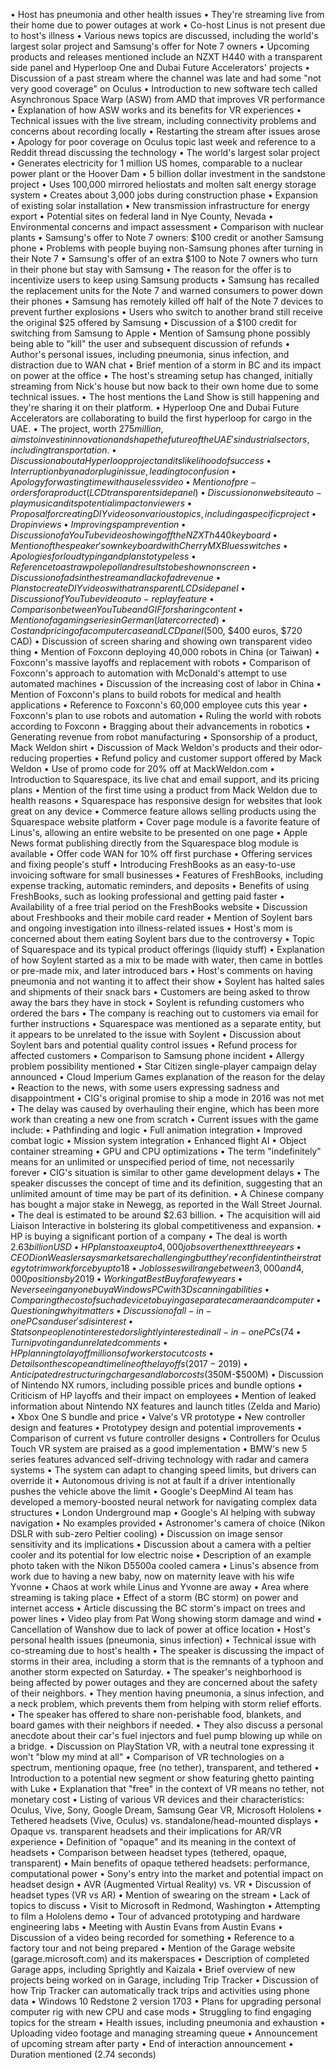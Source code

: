• Host has pneumonia and other health issues
• They're streaming live from their home due to power outages at work
• Co-host Linus is not present due to host's illness
• Various news topics are discussed, including the world's largest solar project and Samsung's offer for Note 7 owners
• Upcoming products and releases mentioned include an NZXT H440 with a transparent side panel and Hyperloop One and Dubai Future Accelerators' projects
• Discussion of a past stream where the channel was late and had some "not very good coverage" on Oculus
• Introduction to new software tech called Asynchronous Space Warp (ASW) from AMD that improves VR performance
• Explanation of how ASW works and its benefits for VR experiences
• Technical issues with the live stream, including connectivity problems and concerns about recording locally
• Restarting the stream after issues arose
• Apology for poor coverage on Oculus topic last week and reference to a Reddit thread discussing the technology
• The world's largest solar project
• Generates electricity for 1 million US homes, comparable to a nuclear power plant or the Hoover Dam
• 5 billion dollar investment in the sandstone project
• Uses 100,000 mirrored heliostats and molten salt energy storage system
• Creates about 3,000 jobs during construction phase
• Expansion of existing solar installation
• New transmission infrastructure for energy export
• Potential sites on federal land in Nye County, Nevada
• Environmental concerns and impact assessment
• Comparison with nuclear plants
• Samsung's offer to Note 7 owners: $100 credit or another Samsung phone
• Problems with people buying non-Samsung phones after turning in their Note 7
• Samsung's offer of an extra $100 to Note 7 owners who turn in their phone but stay with Samsung
• The reason for the offer is to incentivize users to keep using Samsung products
• Samsung has recalled the replacement units for the Note 7 and warned consumers to power down their phones
• Samsung has remotely killed off half of the Note 7 devices to prevent further explosions
• Users who switch to another brand still receive the original $25 offered by Samsung
• Discussion of a $100 credit for switching from Samsung to Apple
• Mention of Samsung phone possibly being able to "kill" the user and subsequent discussion of refunds
• Author's personal issues, including pneumonia, sinus infection, and distraction due to WAN chat
• Brief mention of a storm in BC and its impact on power at the office
• The host's streaming setup has changed, initially streaming from Nick's house but now back to their own home due to some technical issues.
• The host mentions the Land Show is still happening and they're sharing it on their platform.
• Hyperloop One and Dubai Future Accelerators are collaborating to build the first hyperloop for cargo in the UAE.
• The project, worth $275 million, aims to invest in innovation and shape the future of the UAE's industrial sectors, including transportation.
• Discussion about a Hyperloop project and its likelihood of success
• Interruption by an ad or plugin issue, leading to confusion
• Apology for wasting time with a useless video
• Mention of pre-orders for a product (LCD transparent side panel)
• Discussion on website auto-play music and its potential impact on viewers
• Proposal for creating DIY videos on various topics, including a specific project
• Drop in views
• Improving spam prevention
• Discussion of a YouTube video showing off the NZXT h440 keyboard
• Mention of the speaker's own keyboard with Cherry MX Blues switches
• Apologies for loud typing and plans to type less
• Reference to a straw pole poll and results to be shown on screen
• Discussion of ads in the stream and lack of ad revenue
• Plans to create DIY videos with a transparent LCD side panel
• Discussion of YouTube video auto-replay feature
• Comparison between YouTube and GIF for sharing content
• Mention of a gaming series in German (later corrected)
• Cost and pricing of a computer case and LCD panel ($500, $400 euros, $720 CAD)
• Discussion of screen sharing and showing own transparent video thing
• Mention of Foxconn deploying 40,000 robots in China (or Taiwan)
• Foxconn's massive layoffs and replacement with robots
• Comparison of Foxconn's approach to automation with McDonald's attempt to use automated machines
• Discussion of the increasing cost of labor in China
• Mention of Foxconn's plans to build robots for medical and health applications
• Reference to Foxconn's 60,000 employee cuts this year
• Foxconn's plan to use robots and automation
• Ruling the world with robots according to Foxconn
• Bragging about their advancements in robotics
• Generating revenue from robot manufacturing
• Sponsorship of a product, Mack Weldon shirt
• Discussion of Mack Weldon's products and their odor-reducing properties
• Refund policy and customer support offered by Mack Weldon
• Use of promo code for 20% off at MackWeldon.com
• Introduction to Squarespace, its live chat and email support, and its pricing plans
• Mention of the first time using a product from Mack Weldon due to health reasons
• Squarespace has responsive design for websites that look great on any device
• Commerce feature allows selling products using the Squarespace website platform
• Cover page module is a favorite feature of Linus's, allowing an entire website to be presented on one page
• Apple News format publishing directly from the Squarespace blog module is available
• Offer code WAN for 10% off first purchase
• Offering services and fixing people's stuff
• Introducing FreshBooks as an easy-to-use invoicing software for small businesses
• Features of FreshBooks, including expense tracking, automatic reminders, and deposits
• Benefits of using FreshBooks, such as looking professional and getting paid faster
• Availability of a free trial period on the FreshBooks website
• Discussion about Freshbooks and their mobile card reader
• Mention of Soylent bars and ongoing investigation into illness-related issues
• Host's mom is concerned about them eating Soylent bars due to the controversy
• Topic of Squarespace and its typical product offerings (liquidy stuff)
• Explanation of how Soylent started as a mix to be made with water, then came in bottles or pre-made mix, and later introduced bars
• Host's comments on having pneumonia and not wanting it to affect their show
• Soylent has halted sales and shipments of their snack bars
• Customers are being asked to throw away the bars they have in stock
• Soylent is refunding customers who ordered the bars
• The company is reaching out to customers via email for further instructions
• Squarespace was mentioned as a separate entity, but it appears to be unrelated to the issue with Soylent
• Discussion about Soylent bars and potential quality control issues
• Refund process for affected customers
• Comparison to Samsung phone incident
• Allergy problem possibility mentioned
• Star Citizen single-player campaign delay announced
• Cloud Imperium Games explanation of the reason for the delay
• Reaction to the news, with some users expressing sadness and disappointment
• CIG's original promise to ship a mode in 2016 was not met
• The delay was caused by overhauling their engine, which has been more work than creating a new one from scratch
• Current issues with the game include:
  • Pathfinding and logic
  • Full animation integration
  • Improved combat logic
  • Mission system integration
  • Enhanced flight AI
  • Object container streaming
  • GPU and CPU optimizations
• The term "indefinitely" means for an unlimited or unspecified period of time, not necessarily forever
• CIG's situation is similar to other game development delays
• The speaker discusses the concept of time and its definition, suggesting that an unlimited amount of time may be part of its definition.
• A Chinese company has bought a major stake in Newegg, as reported in the Wall Street Journal.
• The deal is estimated to be around $2.63 billion.
• The acquisition will aid Liaison Interactive in bolstering its global competitiveness and expansion.
• HP is buying a significant portion of a company
• The deal is worth $2.63 billion USD
• HP plans to axe up to 4,000 jobs over the next three years
• CEO Dion Weasler says markets are challenging but they're confident in their strategy to trim workforce by up to 18%
• Job losses will range between 3,000 and 4,000 positions by 2019
• Working at Best Buy for a few years
• Never seeing anyone buy a Windows PC with 3D scanning abilities
• Comparing the cost of such a device to buying a separate camera and computer
• Questioning why it matters
• Discussion of all-in-one PCs and user's disinterest
• Stats on people not interested or slightly interested in all-in-one PCs (74%, 14%, 12%)
• Turnip voting and unrelated comments
• HP planning to lay off millions of workers to cut costs
• Details on the scope and timeline of the layoffs (2017-2019)
• Anticipated restructuring charges and labor costs ($350M-$500M)
• Discussion of Nintendo NX rumors, including possible prices and bundle options
• Criticism of HP layoffs and their impact on employees
• Mention of leaked information about Nintendo NX features and launch titles (Zelda and Mario)
• Xbox One S bundle and price
• Valve's VR prototype
• New controller design and features
• Prototypey design and potential improvements
• Comparison of current vs future controller designs
• Controllers for Oculus Touch VR system are praised as a good implementation
• BMW's new 5 series features advanced self-driving technology with radar and camera systems
• The system can adapt to changing speed limits, but drivers can override it
• Autonomous driving is not at fault if a driver intentionally pushes the vehicle above the limit
• Google's DeepMind AI team has developed a memory-boosted neural network for navigating complex data structures
• London Underground map
• Google's AI helping with subway navigation
• No examples provided
• Astronomer's camera of choice (Nikon DSLR with sub-zero Peltier cooling)
• Discussion on image sensor sensitivity and its implications
• Discussion about a camera with a peltier cooler and its potential for low electric noise
• Description of an example photo taken with the Nikon D5500a cooled camera
• Linus's absence from work due to having a new baby, now on maternity leave with his wife Yvonne
• Chaos at work while Linus and Yvonne are away
• Area where streaming is taking place
• Effect of a storm (BC storm) on power and internet access
• Article discussing the BC storm's impact on trees and power lines
• Video play from Pat Wong showing storm damage and wind
• Cancellation of Wanshow due to lack of power at office location
• Host's personal health issues (pneumonia, sinus infection)
• Technical issue with co-streaming due to host's health
• The speaker is discussing the impact of storms in their area, including a storm that is the remnants of a typhoon and another storm expected on Saturday.
• The speaker's neighborhood is being affected by power outages and they are concerned about the safety of their neighbors.
• They mention having pneumonia, a sinus infection, and a neck problem, which prevents them from helping with storm relief efforts.
• The speaker has offered to share non-perishable food, blankets, and board games with their neighbors if needed.
• They also discuss a personal anecdote about their car's fuel injectors and fuel pump blowing up while on a bridge.
• Discussion on PlayStation VR, with a neutral tone expressing it won't "blow my mind at all"
• Comparison of VR technologies on a spectrum, mentioning opaque, free (no tether), transparent, and tethered
• Introduction to a potential new segment or show featuring ghetto painting with Luke
• Explanation that "free" in the context of VR means no tether, not monetary cost
• Listing of various VR devices and their characteristics: Oculus, Vive, Sony, Google Dream, Samsung Gear VR, Microsoft Hololens
• Tethered headsets (Vive, Oculus) vs. standalone/head-mounted displays
• Opaque vs. transparent headsets and their implications for AR/VR experience
• Definition of "opaque" and its meaning in the context of headsets
• Comparison between headset types (tethered, opaque, transparent)
• Main benefits of opaque tethered headsets: performance, computational power
• Sony's entry into the market and potential impact on headset design
• AVR (Augmented Virtual Reality) vs. VR
• Discussion of headset types (VR vs AR)
• Mention of swearing on the stream
• Lack of topics to discuss
• Visit to Microsoft in Redmond, Washington
• Attempting to film a Hololens demo
• Tour of advanced prototyping and hardware engineering labs
• Meeting with Austin Evans from Austin Evans
• Discussion of a video being recorded for something
• Reference to a factory tour and not being prepared
• Mention of the Garage website (garage.microsoft.com) and its makerspaces
• Description of completed Garage apps, including Sprightly and Kaizala
• Brief overview of new projects being worked on in Garage, including Trip Tracker
• Discussion of how Trip Tracker can automatically track trips and activities using phone data
• Windows 10 Redstone 2 version 1703
• Plans for upgrading personal computer rig with new CPU and case mods
• Struggling to find engaging topics for the stream
• Health issues, including pneumonia and exhaustion
• Uploading video footage and managing streaming queue
• Announcement of upcoming stream after party
• End of interaction announcement 
• Duration mentioned (2.74 seconds)